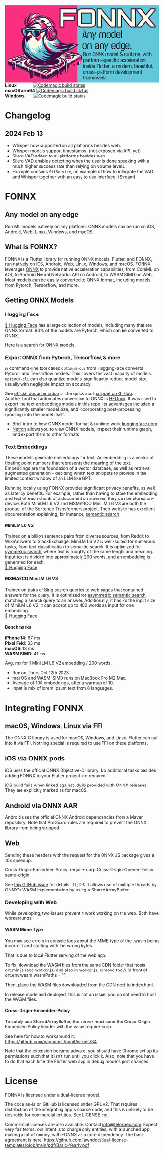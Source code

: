 <img src="header.png"
     alt="FONNX image header, bird like Flutter mascot DJing. Text reads: FONNX. Any model
on any edge. Run ONNX model & runtime, with platform-specific acceleration,  inside Flutter, a modern, beautiful, cross-platform development
framework."
     style="float: left; margin-right: 0px;" />
__Linux__ `       `[![Codemagic build status](https://api.codemagic.io/apps/652897766ee3f7af8490a79f/6529e7751eac22d544044175/status_badge.svg)](https://codemagic.io/apps/652897766ee3f7af8490a79f/6529e7751eac22d544044175/latest_build)  
__macOS arm64__ [![Codemagic build status](https://api.codemagic.io/apps/652897766ee3f7af8490a79f/652897766ee3f7af8490a79e/status_badge.svg)](https://codemagic.io/apps/652897766ee3f7af8490a79f/652897766ee3f7af8490a79e/latest_build)  
__Windows__`    `[![Codemagic build status](https://api.codemagic.io/apps/652897766ee3f7af8490a79f/652b298fe7e0c7e9e4cb275f/status_badge.svg)](https://codemagic.io/apps/652897766ee3f7af8490a79f/652b298fe7e0c7e9e4cb275f/latest_build)

# Changelog
## 2024 Feb 13
- Whisper now supported on all platforms besides web.
- Whisper models support timestamps. (not exposed via API, yet)
- Silero VAD added to all platforms besides web.
- Silero VAD enables detecting when the user is done speaking with a much higher success rate than relying on volume levels.
- Example contains `SttService`, an example of how to integrate the VAD and Whisper together with an easy to use interface. (Stream<String>)
  
# FONNX
## Any model on any edge
Run ML models natively on any platform. ONNX models can be run on iOS, Android, Web, Linux, Windows, and macOS.

## What is FONNX?
FONNX is a Flutter library for running ONNX models.
Flutter, and FONNX, run natively on iOS, Android, Web, Linux, Windows, and macOS. 
FONNX leverages [ONNX](https://onnx.ai/) to provide native acceleration capabilities, from CoreML on iOS, to Android Neural Networks API on Android, to WASM SIMD on Web.
Most models can be easily converted to ONNX format, including models from Pytorch, Tensorflow, and more.

## Getting ONNX Models
### Hugging Face
[🤗 Hugging Face](https://huggingface.co/models) has a large collection of models, including many that are ONNX format. 90% of the models are Pytorch, which can be converted to ONNX.

Here is a search for [ONNX models](https://huggingface.co/models?sort=trending&search=onnx). 

### Export ONNX from Pytorch, Tensorflow, & more
A command-line tool called `optimum-cli` from HuggingFace converts Pytorch and Tensorflow models. This covers the vast majority of models. `optimum-cli` can also quantize models, significantly reduce model size, usually with negligible impact on accuracy.

See [official documentation](https://huggingface.co/docs/optimum/exporters/onnx/usage_guides/export_a_model) or the 
quick start [snippet on GitHub](https://github.com/huggingface/optimum#run-the-exported-model-using-onnx-runtime).  
Another tool that automates conversion to ONNX is [HFOnnx](https://neuml.github.io/txtai/pipeline/train/hfonnx/). It was used to export the text embeddings models in this repo. Its advantages included a significantly smaller model size, and incorporating post-processing (pooling) into the model itself.

- Brief intro to how ONNX model format & runtime work [huggingface.com](https://huggingface.co/docs/optimum/onnxruntime/concept_guides/onnx)
- [Netron](https://netron.app/) allows you to view ONNX models, inspect their runtime graph, and export them to other formats

### Text Embeddings
These models generate embeddings for text.
An embedding is a vector of floating point numbers that represents the meaning of the text.  
Embeddings are the foundation of a vector database, as well as retrieval augmented generation - deciding which text snippets to provide in the limited context window of an LLM like GPT.  
  
Running locally using FONNX provides significant privacy benefits, as well as latency benefits.
For example, rather than having to store the embedding and text of each chunk of a document on a server, they can be stored on-device.
Both MiniLM L6 V2 and MSMARCO MiniLM L6 V3 are both the product of the Sentence Transformers project. Their website has excellent documentation explaining, for instance, [semantic search](https://www.sbert.net/examples/applications/semantic-search/README.html)

#### MiniLM L6 V2
Trained on a billion sentence pairs from diverse sources, from Reddit to WikiAnswers to StackExchange.
MiniLM L6 V2 is well-suited for numerous tasks, from text classification to semantic search.
It is optimized for [symmetric search](https://www.sbert.net/examples/applications/semantic-search/README.html#symmetric-vs-asymmetric-semantic-search), where text is roughly of the same length and meaning.
Input text is divided into approximately 200 words, and an embedding is generated for each.  
[🤗 Hugging Face](https://huggingface.co/sentence-transformers/all-MiniLM-L6-v2)  

#### MSMARCO MiniLM L6 V3
Trained on pairs of Bing search queries to web pages that contained answers for the query. 
It is optimized for [asymmetric semantic search](https://www.sbert.net/examples/applications/semantic-search/README.html#symmetric-vs-asymmetric-semantic-search), matching a search query to an answer.
Additionally, it has 2x the input size of MiniLM L6 V2: it can accept up to 400 words as input for one embedding.  
[🤗 Hugging Face](https://huggingface.co/sentence-transformers/msmarco-MiniLM-L-6-v3/tree/main)  

#### Benchmarks
**iPhone 14**: 67 ms  
**Pixel Fold**: 33 ms  
**macOS**: 13 ms  
**WASM SIMD**: 41 ms  

Avg. ms for 1 Mini LM L6 V2 embedding / 200 words.

* Run on Thurs Oct 12th 2023.  
* macOS and WASM-SIMD runs on MacBook Pro M2 Max.  
* Average of 100 embeddings, after a warmup of 10.  
* Input is mix of lorem ipsum text from 8 languages.

# Integrating FONNX
## macOS, Windows, Linux via FFI
The ONNX C library is used for macOS, Windows, and Linux.
Flutter can call into it via FFI. Nothing special is required to use FFI on these platforms.

## iOS via ONNX pods
iOS uses the official ONNX Objective-C library. No additional tasks besides adding FONNX to your Flutter project are required.

iOS build fails when linked against .dylib provided with ONNX releases. They are explicitly marked as for macOS. 

## Android via ONNX AAR
Android uses the official ONNX Android dependencies from a Maven repository. Note that ProGuard rules are required to prevent the ONNX library from being stripped.

## Web
Sending these headers with the request for the ONNX JS package gives a 10x speedup:

  Cross-Origin-Embedder-Policy: require-corp
  Cross-Origin-Opener-Policy: same-origin

See [this GitHub issue](https://github.com/nagadomi/nunif/issues/34) for details. TL;DR: It allows use of multiple threads by ONNX's WASM implementation by using a SharedArrayBuffer.

### Developing with Web
While developing, two issues prevent it work working on the web.
Both have workarounds

#### WASM Mime Type
You may see errors in console logs about the MIME type of the
.wasm being incorrect and starting with the wrong bytes. 

That is due to local Flutter serving of the web app.

To fix, download the WASM files from the same CDN folder that hosts ort.min.js
(see worker.js) and also in worker.js, remove the // in front of ort.env.wasm.wasmPaths = "". 

Then, place the WASM files downloaded from the CDN next to index.html.

In release mode and deployed, this is not an issue, you do not need to host the WASM files.

#### Cross-Origin-Embedder-Policy
To safely use SharedArrayBuffer, the server must send the Cross-Origin-Embedder-Policy header with the value require-corp.

See here for how to workaround it: https://github.com/nagadomi/nunif/issues/34

Note that the extension became adware, you should have Chrome set up its
permissions such that it isn't run until you click it. Also, note that you have to do
that each time the Flutter web app in debug mode's port changes.

# License
FONNX is licensed under a dual-license model.

The code as-is on GitHub is licensed under GPL v2. That requires distribution of the integrating app's source code, and this is unlikely to be desirable for commercial entities. See LICENSE.md.

Commercial licenses are also available. Contact info@telosnex.com. Expect very fair terms: our intent is to charge only entities, with a launched app, making a lot of money, with FONNX as a core dependency. The base agreement is here: https://github.com/lawndoc/dual-license-templates/blob/main/pdf/Basic-Yearly.pdf
